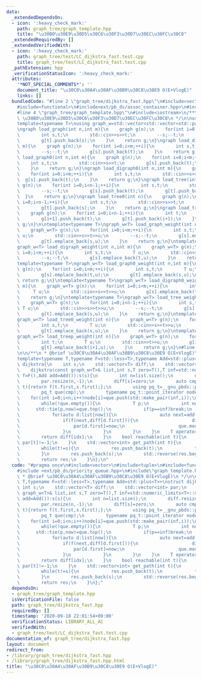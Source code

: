 ```yaml
---
data:
  _extendedDependsOn:
  - icon: ':heavy_check_mark:'
    path: graph_tree/graph_template.hpp
    title: "\u30B0\u30E9\u30D5\u30C6\u30F3\u30D7\u30EC\u30FC\u30C8"
  _extendedRequiredBy: []
  _extendedVerifiedWith:
  - icon: ':heavy_check_mark:'
    path: graph_tree/test/LC_dijkstra_fast.test.cpp
    title: graph_tree/test/LC_dijkstra_fast.test.cpp
  _pathExtension: hpp
  _verificationStatusIcon: ':heavy_check_mark:'
  attributes:
    '*NOT_SPECIAL_COMMENTS*': ''
    document_title: "\u30C0\u30A4\u30AF\u30B9\u30C8\u30E9 O(E+VlogE)"
    links: []
  bundledCode: "#line 2 \"graph_tree/dijkstra_fast.hpp\"\n#include<vector>\n#include<tuple>\n\
    #include<functional>\n#include<ext/pb_ds/assoc_container.hpp>\n#include <ext/pb_ds/priority_queue.hpp>\n\
    #line 4 \"graph_tree/graph_template.hpp\"\n#include<iostream>\n/**\n * @brief\
    \ \u30B0\u30E9\u30D5\u30C6\u30F3\u30D7\u30EC\u30FC\u30C8\n */\n\nusing graph=std::vector<std::vector<int>>;\n\
    template<typename T>\nusing graph_w=std::vector<std::vector<std::pair<int,T>>>;\n\
    \ngraph load_graph(int n,int m){\n    graph g(n);\n    for(int i=0;i<m;++i){\n\
    \        int s,t;\n        std::cin>>s>>t;\n        --s;--t;\n        g[s].push_back(t);\n\
    \        g[t].push_back(s);\n    }\n    return g;\n}\ngraph load_digraph(int n,int\
    \ m){\n    graph g(n);\n    for(int i=0;i<m;++i){\n        int s,t;\n        std::cin>>s>>t;\n\
    \        --s;--t;\n        g[s].push_back(t);\n    }\n    return g;\n}\ngraph\
    \ load_graph0(int n,int m){\n    graph g(n);\n    for(int i=0;i<m;++i){\n    \
    \    int s,t;\n        std::cin>>s>>t;\n        g[s].push_back(t);\n        g[t].push_back(s);\n\
    \    }\n    return g;\n}\ngraph load_digraph0(int n,int m){\n    graph g(n);\n\
    \    for(int i=0;i<m;++i){\n        int s,t;\n        std::cin>>s>>t;\n      \
    \  g[s].push_back(t);\n    }\n    return g;\n}\ngraph load_tree(int n){\n    graph\
    \ g(n);\n    for(int i=0;i<n-1;++i){\n        int s,t;\n        std::cin>>s>>t;\n\
    \        --s;--t;\n        g[s].push_back(t);\n        g[t].push_back(s);\n  \
    \  }\n    return g;\n}\ngraph load_tree0(int n){\n    graph g(n);\n    for(int\
    \ i=0;i<n-1;++i){\n        int s,t;\n        std::cin>>s>>t;\n        g[s].push_back(t);\n\
    \        g[t].push_back(s);\n    }\n    return g;\n}\ngraph load_treep(int n){\n\
    \    graph g(n);\n    for(int i=0;i<n-1;++i){\n        int t;\n        std::cin>>t;\n\
    \        g[i+1].push_back(t);\n        g[t].push_back(i+1);\n    }\n    return\
    \ g;\n}\n\ntemplate<typename T>\ngraph_w<T> load_graph_weight(int n,int m){\n\
    \    graph_w<T> g(n);\n    for(int i=0;i<m;++i){\n        int s,t;\n        T\
    \ u;\n        std::cin>>s>>t>>u;\n        --s;--t;\n        g[s].emplace_back(t,u);\n\
    \        g[t].emplace_back(s,u);\n    }\n    return g;\n}\ntemplate<typename T>\n\
    graph_w<T> load_digraph_weight(int n,int m){\n    graph_w<T> g(n);\n    for(int\
    \ i=0;i<m;++i){\n        int s,t;\n        T u;\n        std::cin>>s>>t>>u;\n\
    \        --s;--t;\n        g[s].emplace_back(t,u);\n    }\n    return g;\n}\n\
    template<typename T>\ngraph_w<T> load_graph0_weight(int n,int m){\n    graph_w<T>\
    \ g(n);\n    for(int i=0;i<m;++i){\n        int s,t;\n        T u;\n        std::cin>>s>>t>>u;\n\
    \        g[s].emplace_back(t,u);\n        g[t].emplace_back(s,u);\n    }\n   \
    \ return g;\n}\ntemplate<typename T>\ngraph_w<T> load_digraph0_weight(int n,int\
    \ m){\n    graph_w<T> g(n);\n    for(int i=0;i<m;++i){\n        int s,t;\n   \
    \     T u;\n        std::cin>>s>>t>>u;\n        g[s].emplace_back(t,u);\n    }\n\
    \    return g;\n}\ntemplate<typename T>\ngraph_w<T> load_tree_weight(int n){\n\
    \    graph_w<T> g(n);\n    for(int i=0;i<n-1;++i){\n        int s,t;\n       \
    \ T u;\n        std::cin>>s>>t>>u;\n        --s;--t;\n        g[s].emplace_back(t,u);\n\
    \        g[t].emplace_back(s,u);\n    }\n    return g;\n}\ntemplate<typename T>\n\
    graph_w<T> load_tree0_weight(int n){\n    graph_w<T> g(n);\n    for(int i=0;i<n-1;++i){\n\
    \        int s,t;\n        T u;\n        std::cin>>s>>t>>u;\n        g[s].emplace_back(t,u);\n\
    \        g[t].emplace_back(s,u);\n    }\n    return g;\n}\ntemplate<typename T>\n\
    graph_w<T> load_treep_weight(int n){\n    graph_w<T> g(n);\n    for(int i=0;i<n-1;++i){\n\
    \        int t;\n        T u;\n        std::cin>>t>>u;\n        g[i+1].emplace_back(t,u);\n\
    \        g[t].emplace_back(i+1,u);\n    }\n    return g;\n}\n#line 8 \"graph_tree/dijkstra_fast.hpp\"\
    \n\n/**\n * @brief \u30C0\u30A4\u30AF\u30B9\u30C8\u30E9 O(E+VlogE)\n */\n\n\n\
    template<typename T,typename F=std::less<T>,typename Add=std::plus<T>>\nstruct\
    \ dijkstra{\n    int s;\n    std::vector<T> diff;\n    std::vector<int> par;\n\
    \    dijkstra(const graph_w<T>& list,int s,T zero=T(),T inf=std::numeric_limits<T>::max(),F\
    \ f=F(),Add add=Add()):s(s){\n        int n=list.size();\n        diff.resize(n,inf);\n\
    \        par.resize(n,-1);\n        diff[s]=zero;\n        auto cmp=[f](auto s,auto\
    \ t){return f(t.first,s.first);};\n        using pq_t=__gnu_pbds::priority_queue<std::pair<T,int>,decltype(cmp),__gnu_pbds::pairing_heap_tag>;\n\
    \        pq_t que(cmp);\n        typename pq_t::point_iterator node[n];\n    \
    \    for(int i=0;i<n;i++)node[i]=que.push(std::make_pair(inf,i));\n        que.modify(node[s],std::make_pair(zero,s));\n\
    \        while(!que.empty()){\n            T p;\n            int now;\n      \
    \      std::tie(p,now)=que.top();\n            if(p==inf)break;\n            que.pop();\n\
    \            for(auto d:list[now]){\n                auto next=add(p,d.second);\n\
    \                if(f(next,diff[d.first])){\n                    diff[d.first]=next;\n\
    \                    par[d.first]=now;\n                    que.modify(node[d.first],std::make_pair(next,d.first));\n\
    \                }\n            }\n        }\n    }\n    T operator[](int idx){\n\
    \        return diff[idx];\n    }\n    bool reachable(int t){\n        return\
    \ par[t]!=-1;\n    }\n    std::vector<int> get_path(int t){\n        std::vector<int>res;\n\
    \        while(t!=s){\n            res.push_back(t);\n            t=par[t];\n\
    \        }\n        res.push_back(s);\n        std::reverse(res.begin(),res.end());\n\
    \        return res;\n    }\n};\n"
  code: "#pragma once\n#include<vector>\n#include<tuple>\n#include<functional>\n#include<ext/pb_ds/assoc_container.hpp>\n\
    #include <ext/pb_ds/priority_queue.hpp>\n#include\"graph_template.hpp\"\n\n/**\n\
    \ * @brief \u30C0\u30A4\u30AF\u30B9\u30C8\u30E9 O(E+VlogE)\n */\n\n\ntemplate<typename\
    \ T,typename F=std::less<T>,typename Add=std::plus<T>>\nstruct dijkstra{\n   \
    \ int s;\n    std::vector<T> diff;\n    std::vector<int> par;\n    dijkstra(const\
    \ graph_w<T>& list,int s,T zero=T(),T inf=std::numeric_limits<T>::max(),F f=F(),Add\
    \ add=Add()):s(s){\n        int n=list.size();\n        diff.resize(n,inf);\n\
    \        par.resize(n,-1);\n        diff[s]=zero;\n        auto cmp=[f](auto s,auto\
    \ t){return f(t.first,s.first);};\n        using pq_t=__gnu_pbds::priority_queue<std::pair<T,int>,decltype(cmp),__gnu_pbds::pairing_heap_tag>;\n\
    \        pq_t que(cmp);\n        typename pq_t::point_iterator node[n];\n    \
    \    for(int i=0;i<n;i++)node[i]=que.push(std::make_pair(inf,i));\n        que.modify(node[s],std::make_pair(zero,s));\n\
    \        while(!que.empty()){\n            T p;\n            int now;\n      \
    \      std::tie(p,now)=que.top();\n            if(p==inf)break;\n            que.pop();\n\
    \            for(auto d:list[now]){\n                auto next=add(p,d.second);\n\
    \                if(f(next,diff[d.first])){\n                    diff[d.first]=next;\n\
    \                    par[d.first]=now;\n                    que.modify(node[d.first],std::make_pair(next,d.first));\n\
    \                }\n            }\n        }\n    }\n    T operator[](int idx){\n\
    \        return diff[idx];\n    }\n    bool reachable(int t){\n        return\
    \ par[t]!=-1;\n    }\n    std::vector<int> get_path(int t){\n        std::vector<int>res;\n\
    \        while(t!=s){\n            res.push_back(t);\n            t=par[t];\n\
    \        }\n        res.push_back(s);\n        std::reverse(res.begin(),res.end());\n\
    \        return res;\n    }\n};"
  dependsOn:
  - graph_tree/graph_template.hpp
  isVerificationFile: false
  path: graph_tree/dijkstra_fast.hpp
  requiredBy: []
  timestamp: '2020-09-18 22:01:54+09:00'
  verificationStatus: LIBRARY_ALL_AC
  verifiedWith:
  - graph_tree/test/LC_dijkstra_fast.test.cpp
documentation_of: graph_tree/dijkstra_fast.hpp
layout: document
redirect_from:
- /library/graph_tree/dijkstra_fast.hpp
- /library/graph_tree/dijkstra_fast.hpp.html
title: "\u30C0\u30A4\u30AF\u30B9\u30C8\u30E9 O(E+VlogE)"
---
```

